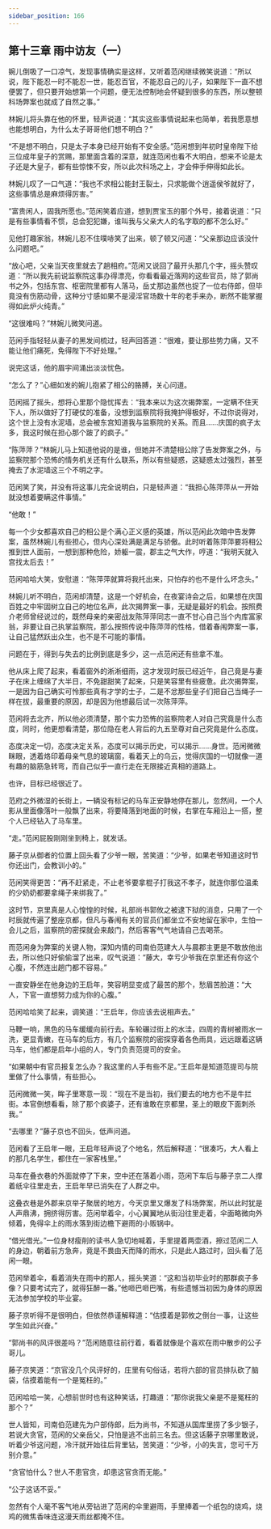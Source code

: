 ```yaml
---
sidebar_position: 166
---
```


## 第十三章 **雨中访友（一）**

婉儿倒吸了一口凉气，发现事情确实是这样，又听着范闲继续微笑说道：“所以说，陛下能忍一时不能忍一世，能忍百官，不能忍自己的儿子，如果陛下一直不想便罢了，但只要开始想第一个问题，便无法控制地会怀疑到很多的东西，所以整顿科场弊案也就成了自然之事。”

林婉儿将头靠在他的怀里，轻声说道：“其实这些事情说起来也简单，若我愿意想也能想明白，为什么太子哥哥他们想不明白？”

“不是想不明白，只是太子本身已经开始有不安全感。”范闲想到年初时皇帝陛下给三位成年皇子的赏赐，那里面含着的深意，就连范闲也看不大明白，想来不论是太子还是大皇子，都有些惊悚不安，所以此次科场之上，才会伸手伸得如此长。

林婉儿叹了一口气道：“我也不求相公能封王裂土，只求能做个逍遥侯爷就好了，这些事情总是麻烦得厉害。”

“富贵闲人，固我所愿也。”范闲笑着应道，想到贾宝玉的那个外号，接着说道：“只是有些事情看不惯，总会犯犯嫌，谁叫我与父亲大人的名字取的都不怎么好。”

见他打趣家翁，林婉儿忍不住噗哧笑了出来，顿了顿又问道：“父亲那边应该没什么问题吧。”

“放心吧，父亲当天夜里就去了趟相府。”范闲又说回了最开头那几个字，摇头赞叹道：“所以我先前说监察院这事办得漂亮，你看看最近落网的这些官员，除了郭尚书之外，包括东宫、枢密院里都有人落马，岳丈那边虽然也捉了一位右侍郎，但毕竟没有伤筋动骨，这种分寸感如果不是浸淫官场数十年的老手来办，断然不能掌握得如此炉火纯青。”

“这很难吗？”林婉儿微笑问道。

范闲手指轻轻从妻子的黑发间梳过，轻声回答道：“很难，要让那些势力痛，又不能让他们痛死，免得陛下不好处理。”

说完这话，他的眉宇间涌出淡淡忧色。

“怎么了？”心细如发的婉儿抱紧了相公的胳膊，关心问道。

范闲摇了摇头，想将心里那个隐忧挥去：“我本来以为这次揭弊案，一定瞒不住天下人，所以做好了打硬仗的准备，没想到监察院将我掩护得极好，不过你说得对，这个世上没有水泥墙，总会被东宫知道我与监察院的关系。而且……庆国的疯子太多，我这时候在担心那个跛了的疯子。”

“陈萍萍？”林婉儿马上知道他说的是谁，但她并不清楚相公除了告发弊案之外，与监察院那个恐怖的情务机关还有什么联系，所以有些疑惑，这疑惑太过强烈，甚至掩去了水泥墙这三个不明之字。

范闲笑了笑，并没有将这事儿完全说明白，只是轻声道：“我担心陈萍萍从一开始就没想着要瞒这件事情。”

“他敢！”

每一个少女都喜欢自己的相公是个满心正义感的英雄，所以范闲此次暗中告发弊案，虽然林婉儿有些担心，但内心深处满是满足与骄傲。此时听着陈萍萍要将相公推到世人面前，一想到那种危险，娇躯一震，郡主之气大作，哼道：“我明天就入宫找太后去！”

范闲哈哈大笑，安慰道：“陈萍萍就算将我托出来，只怕存的也不是什么坏念头。”

林婉儿听不明白，范闲却清楚，这是一个好机会，在夜宴诗会之后，如果想在庆国百姓之中牢固树立自己的地位名声，此次揭弊案一事，无疑是最好的机会。按照费介老师曾经说过的，既然母亲的亲密战友陈萍萍同志一直不甘心自己当个内库富家翁，非要让自己执掌监察院，那么按照传说中陈萍萍的性格，借着春闱弊案一事，让自己猛然跃出众生，也不是不可能的事情。

问题在于，得到与失去的比例到底是多少，这一点范闲还有些拿不准。

他从床上爬了起来，看着窗外的淅淅细雨，这才发现时辰已经近午，自己竟是与妻子在床上缠绵了大半日，不免甜甜笑了起来，只是笑容里有些疲惫。此次揭弊案，一是因为自己确实可怜那些真有才学的士子，二是不忿那些皇子们把自己当绳子一样在拔，最重要的原因，却是因为他想最后试一次陈萍萍。

范闲将去北齐，所以他必须清楚，那个实力恐怖的监察院老人对自己究竟是什么态度，同时，他更想看清楚，那位隐在老人背后的九五至尊对自己究竟是什么态度。

态度决定一切，态度决定关系，态度可以揭示历史，可以揭示……身世。范闲微微眯眼，透着烙印着母亲气息的玻璃窗，看着天上的乌云，觉得庆国的一切就像一道有趣的脑筋急转弯，而自己似乎一直行走在无限接近真相的道路上。

也许，目标已经很近了。

范府之外微湿的长街上，一辆没有标记的马车正安静地停在那儿，忽然间，一个人影从里面像落叶一般飘了出来，将要降落到地面的时候，右掌在车厢沿上一搭，整个人已经钻入了马车里。

“走。”范闲屁股刚刚坐到椅上，就发话。

藤子京从御者的位置上回头看了少爷一眼，苦笑道：“少爷，如果老爷知道这时节你还出门，会教训小的。”

范闲笑得更苦：“再不赶紧走，不止老爷要拿棍子打我这不孝子，就连你那位温柔的少奶奶都要拿绳子来绑我了。”

这时节，京里真是人心惶惶的时候，礼部尚书郭攸之被逮下狱的消息，只用了一个时辰就传遍了整座京都，但凡与春闱有关的官员们都坐立不安地留在家中，生怕一会儿之后，监察院的密探就会来敲门，然后客客气气地请自己去喝茶。

而范闲身为弊案的关键人物，深知内情的司南伯范建大人与晨郡主更是不敢放他出去，所以他只好偷偷溜了出来，叹气说道：“藤大，幸亏少爷我在京里还有你这个心腹，不然连出趟门都不容易。”

一直安静坐在他身边的王启年，笑容明显变成了最苦的那个，愁眉苦脸道：“大人，下官一直想努力成为你的心腹。”

范闲哈哈笑了起来，调笑道：“王启年，你应该去说相声去。”

马鞭一响，黑色的马车缓缓向前行去。车轮碾过街上的水洼，四周的青树被雨水一洗，更显青嫩，在马车的后方，有几个监察院的密探穿着各色雨具，远远跟着这辆马车，他们都是启年小组的人，专门负责范提司的安全。

“如果朝中有官员报复怎么办？我这里的人手有些不足。”王启年是知道范提司与院里做了什么事情，有些担心。

范闲微微一笑，眸子里寒意一现：“现在不是当初，我们要去的地方也不是牛拦街。本官倒想看看，除了那个疯婆子，还有谁敢在京都里，圣上的眼皮下面刺杀我。”

“去哪里？”藤子京也不回头，低声问道。

范闲看了王启年一眼，王启年轻声说了个地名，然后解释道：“很凑巧，大人看上的那几名学生，都住在一家客栈里。”

马车在叠衣巷的外面就停了下来，空中还在落着小雨，范闲下车后与藤子京二人撑着纸伞往里走去，王启年早已消失在了人群之中。

这叠衣巷是外郡来京举子聚居的地方，今天京里又爆发了科场弊案，所以此时犹是人声鼎沸，拥挤得厉害。范闲举着伞，小心翼翼地从街沿往里走着，伞面略微向外倾着，免得伞上的雨水落到街边檐下避雨的小贩锅中。

“借光借光。”一位身材瘦削的读书人急切地喊着，手里提着两壶酒，擦过范闲二人的身边，朝着前方急奔，竟是不畏由天而降的雨水，只是此人路过时，回头看了范闲一眼。

范闲举着伞，看着消失在雨中的那人，摇头笑道：“这和当初毕业时的那群疯子多像？只要考试完了，就得狂醉一番。”他咂巴咂巴嘴，有些遗憾当初因为身体的原因无法参加学校的毕业宴。

藤子京听得不是很明白，但依然恭谨解释道：“估摸着是郭攸之倒台一事，让这些学生如此兴奋。”

“郭尚书的风评很差吗？”范闲随意往前行着，看着就像是个喜欢在雨中散步的公子哥儿。

藤子京笑道：“京官没几个风评好的，庄里有句俗话，若将六部的官员排队砍了脑袋，估摸着能有一个是冤枉的。”

范闲哈哈一笑，心想前世时也有这种笑话，打趣道：“那你说我父亲是不是冤枉的那个？”

世人皆知，司南伯范建先为户部侍郎，后为尚书，不知道从国库里捞了多少银子，若说大贪官，范闲的父亲岳父，只怕是逃不出前三名去。但这话藤子京哪里敢说，听着少爷这问题，冷汗就开始往后背里钻，苦笑道：“少爷，小的失言，您可千万别介意。”

“贪官怕什么？世人不患官贪，却患这官贪而无能。”

“公子这话不妥。”

忽然有个人毫不客气地从旁钻进了范闲的伞里避雨，手里捧着一个纸包的烧鸡，烧鸡的微焦香味连这漫天雨丝都掩不住。

